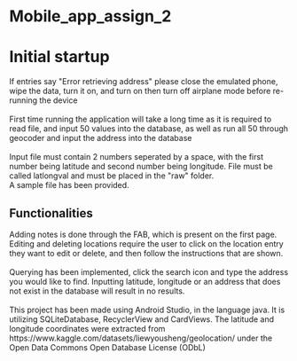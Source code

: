 # Mobile_app_assign_2  
<h1>Initial startup</h1>
<b1>If entries say "Error retrieving address" please close the emulated phone, wipe the data, turn it on, and turn on then turn off airplane mode before re-running the device<br><br>
First time running the application will take a long time as it is required to read file, and input 50 values into the database, as well as run all 50 through geocoder and input the address into the database<br><br>
Input file must contain 2 numbers seperated by a space, with the first number being latitude and second number being longitude. File must be called latlongval and must be placed in the "raw" folder.<br>
A sample file has been provided.</b1>
<h2>Functionalities</h2>
<b2>Adding notes is done through the FAB, which is present on the first page. Editing and deleting locations require the user to click on the location entry they want to edit or delete, and then follow
the instructions that are shown.<br><br>
Querying has been implemented, click the search icon and type the address you would like to find. Inputting latitude, longitude or an address that does not exist in the database will result in no results.<br><br>
This project has been made using Android Studio, in the language java. It is utilizing SQLiteDatabase, RecyclerView and CardViews. The latitude and longitude coordinates were extracted from https://www.kaggle.com/datasets/liewyousheng/geolocation/ under the Open Data Commons Open Database License (ODbL)</b2>
